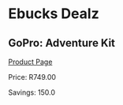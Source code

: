 
# Ebucks Dealz
## GoPro: Adventure Kit
[Product Page](https://www.ebucks.com/web/shop/productSelected.do?prodId=1045165540&catId=714994827)

Price: R749.00

Savings: 150.0


	